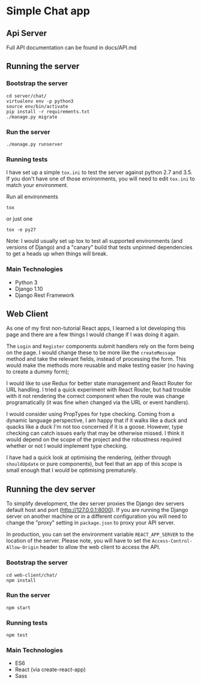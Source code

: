 # Simple Chat app

## Api Server

Full API documentation can be found in docs/API.md

## Running the server

### Bootstrap the server

    cd server/chat/
    virtualenv env -p python3
    source env/bin/activate
    pip install -r requirements.txt
    ./manage.py migrate

### Run the server

    ./manage.py runserver

### Running tests

I have set up a simple `tox.ini` to test the server against python 2.7
and 3.5. If you don't have one of those environments, you will need to
edit `tox.ini` to match your environment.

Run all environments

    tox

or just one

    tox -e py27

Note: I would usually set up tox to test all supported environments
(and versions of Django) and a "canary" build that tests unpinned
dependencies to get a heads up when things will break.

### Main Technologies

* Python 3
* Django 1.10
* Django Rest Framework



## Web Client

As one of my first non-tutorial React apps, I learned a lot developing
this page and there are a few things I would change if I was doing it again.

The `Login` and `Register` components submit handlers rely on the form
being on the page. I would change these to be more like the
`createMessage` method and take the relevant fields, instead of
processing the form. This would make the methods more reusable and
make testing easier (no having to create a dummy form);

I would like to use Redux for better state management and React Router
for URL handling. I tried a quick experiment with React Router, but
had trouble with it not rendering the correct component when the route
was change programatically (it was fine when changed via the URL or
event handlers).

I would consider using PropTypes for type checking. Coming from a
dynamic language perspective, I am happy that if it walks like a duck
and quacks like a duck I'm not too concerned if it is a
goose. However, type checking can catch issues early that may be
otherwise missed. I think it would depend on the scope of the project
and the robustness required whether or not I would implement type
checking.

I have had a quick look at optimising the rendering, (either through
`shouldUpdate` or pure components), but feel that an app of this scope
is small enough that I would be optimising prematurely.

## Running the dev server

To simplify development, the dev server proxies the Django dev servers
default host and port (http://127.0.0.1:8000). If you are running the
Django server on another machine or in a different configuration you
will need to change the "proxy" setting in `package.json` to proxy
your API server.

In production, you can set the environment variable
`REACT_APP_SERVER` to the location of the server. Please note, you
will have to set the `Access-Control-Allow-Origin` header to allow the
web client to access the API.

### Bootstrap the server

    cd web-client/chat/
    npm install

### Run the server

    npm start

### Running tests

    npm test

### Main Technologies

* ES6
* React (via create-react-app)
* Sass
